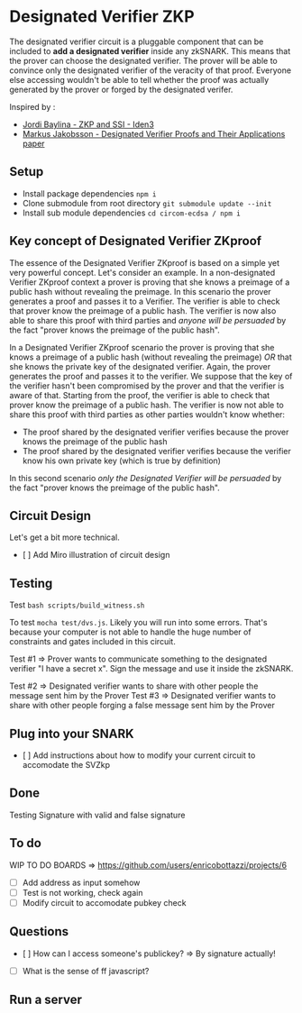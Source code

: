 # Designated Verifier ZKP

The designated verifier circuit is a pluggable component that can be included to **add a designated verifier** inside any zkSNARK. This means that the prover can choose the designated verifier. The prover will be able to convince only the designated verifier of the veracity of that proof. Everyone else accessing wouldn't be able to tell whether the proof was actually generated by the prover or forged by the designated verifer.

Inspired by : 

- [Jordi Baylina - ZKP and SSI - Iden3](https://www.youtube.com/watch?v=Rd6SMShk7-c&t=998s)
- [Markus Jakobsson - Designated Verifier Proofs and Their Applications paper](http://markus-jakobsson.com/papers/jakobsson-eurocrypt96.pdf)

## Setup 

- Install package dependencies `npm i`
- Clone submodule from root directory `git submodule update --init`
- Install sub module dependencies `cd circom-ecdsa / npm i`


## Key concept of Designated Verifier ZKproof

The essence of the Designated Verifier ZKproof is based on a simple yet very powerful concept. Let's consider an example. In a non-designated Verifier ZKproof context a prover is proving that she knows a preimage of a public hash without revealing the preimage. In this scenario the prover generates a proof and passes it to a Verifier. The verifier is able to check that prover know the preimage of a public hash. The verifier is now also able to share this proof with third parties and *anyone will be persuaded* by the fact "prover knows the preimage of the public hash".

In a Designated Verifier ZKproof scenario the prover is proving that she knows a preimage of a public hash (without revealing the preimage) *OR* that she knows the private key of the designated verifier. Again, the prover generates the proof and passes it to the verifier. We suppose that the key of the verifier hasn't been compromised by the prover and that the verifier is aware of that. Starting from the proof, the verifier is able to check that prover know the preimage of a public hash. The verifier is now not able to share this proof with third parties as other parties wouldn't know whether: 

- The proof shared by the designated verifier verifies because the prover knows the preimage of the public hash
- The proof shared by the designated verifier verifies because the verifier know his own private key (which is true by definition)

In this second scenario *only the Designated Verifier will be persuaded* by the fact "prover knows the preimage of the public hash".

## Circuit Design 

Let's get a bit more technical.

- [ ] Add Miro illustration of circuit design

## Testing

Test `bash scripts/build_witness.sh`

To test `mocha test/dvs.js`. Likely you will run into some errors. That's because your computer is not able to handle the huge number of constraints and gates included in this circuit. 

Test #1 => Prover wants to communicate something to the designated verifier 
"I have a secret x". Sign the message and use it inside the zkSNARK. 

Test #2 => Designated verifier wants to share with other people the message sent him by the Prover 
Test #3 => Designated verifier wants to share with other people forging a false message sent him by the Prover 

## Plug into your SNARK

- [ ] Add instructions about how to modify your current circuit to accomodate the SVZkp

## Done 

Testing Signature with valid and false signature


## To do 

WIP TO DO BOARDS => https://github.com/users/enricobottazzi/projects/6

- [ ] Add address as input somehow
- [ ] Test is not working, check again 
- [ ] Modify circuit to accomodate pubkey check

## Questions 

- [ ] How can I access someone's publickey? => By signature actually! 
- [ ] What is the sense of ff javascript?

## Run a server

